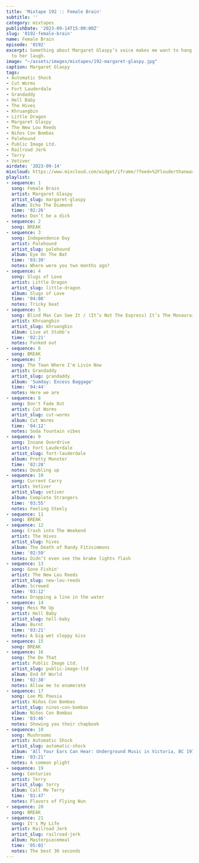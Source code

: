 ```yaml
---
title: 'Mixtape 192 :: Female Brain'
subtitle: ''
category: mixtapes
publishDate: '2023-09-14T15:00:00Z'
slug: '0192-female-brain'
name: Female Brain
episode: '0192'
excerpt: Something about Margaret Glaspy’s voice makes me want to hang out and listen
  to her laugh.
image: "~/assets/images/mixtapes/192-margaret-glaspy.jpg"
caption: Margaret Glaspy
tags:
- Automatic Shock
- Cut Worms
- Fort Lauderdale
- Grandaddy
- Hell Baby
- The Hives
- Khruangbin
- Little Dragon
- Margaret Glaspy
- The New Lou Reeds
- Niños Con Bombas
- Palehound
- Public Image Ltd.
- Railroad Jerk
- Terry
- Vetiver
airdate: '2023-09-14'
mixcloud: https://www.mixcloud.com/widget/iframe/?feed=%2Flouderthanwar%2Fthe-mixtape-192-female-brain-2023-09-14%2F&hide_artwork=1&hide_cover=1
playlist:
- sequence: 1
  song: Female Brain
  artist: Margaret Glaspy
  artist_slug: margaret-glaspy
  album: Echo The Diamond
  time: '02:26'
  notes: Don’t be a dick
- sequence: 2
  song: BREAK
- sequence: 3
  song: Independence Day
  artist: Palehound
  artist_slug: palehound
  album: Eye On The Bat
  time: '03:39'
  notes: Where were you two months ago?
- sequence: 4
  song: Slugs of Love
  artist: Little Dragon
  artist_slug: little-dragon
  album: Slugs of Love
  time: '04:08'
  notes: Tricky beat
- sequence: 5
  song: Blind Man Can See It / (It’s Not The Express) It’s The Monaurail
  artist: Khruangbin
  artist_slug: khruangbin
  album: Live at Stubb's
  time: '02:21'
  notes: Funked out
- sequence: 6
  song: BREAK
- sequence: 7
  song: The Town Where I'm Livin Now
  artist: Grandaddy
  artist_slug: grandaddy
  album: 'Sumday: Excess Baggage'
  time: '04:44'
  notes: Here we are
- sequence: 8
  song: Don't Fade Out
  artist: Cut Worms
  artist_slug: cut-worms
  album: Cut Worms
  time: '04:12'
  notes: Soda fountain vibes
- sequence: 9
  song: Insane Overdrive
  artist: Fort Lauderdale
  artist_slug: fort-lauderdale
  album: Pretty Monster
  time: '02:28'
  notes: Doubling up
- sequence: 10
  song: Current Carry
  artist: Vetiver
  artist_slug: vetiver
  album: Complete Strangers
  time: '03:55'
  notes: Feeling Steely
- sequence: 11
  song: BREAK
- sequence: 12
  song: Crash into The Weekend
  artist: The Hives
  artist_slug: hives
  album: The Death of Randy Fitzsimmons
  time: '02:59'
  notes: Didn’t even see the brake lights flash
- sequence: 13
  song: Gone Fishin'
  artist: The New Lou Reeds
  artist_slug: new-lou-reeds
  album: Screwed
  time: '03:12'
  notes: Dropping a line in the water
- sequence: 14
  song: Mess Me Up
  artist: Hell Baby
  artist_slug: hell-baby
  album: Burnt
  time: '03:21'
  notes: A big wet sloppy kiss
- sequence: 15
  song: BREAK
- sequence: 16
  song: The Do That
  artist: Public Image Ltd.
  artist_slug: public-image-ltd
  album: End Of World
  time: '02:38'
  notes: Allow me to enumerate
- sequence: 17
  song: Lee Mi Poesia
  artist: Niños Con Bombas
  artist_slug: ninos-con-bombas
  album: Niños Con Bombas
  time: '03:46'
  notes: Showing you their chapbook
- sequence: 18
  song: Mushrooms
  artist: Automatic Shock
  artist_slug: automatic-shock
  album: 'All Your Ears Can Hear: Underground Music in Victoria, BC 1978-1984'
  time: '03:21'
  notes: A common plight
- sequence: 19
  song: Centuries
  artist: Terry
  artist_slug: terry
  album: Call Me Terry
  time: '01:47'
  notes: Flavors of Flying Nun
- sequence: 20
  song: BREAK
- sequence: 21
  song: It's My Life
  artist: Railroad Jerk
  artist_slug: railroad-jerk
  album: Masterpiecemeal
  time: '05:01'
  notes: The best 30 seconds
---
```


